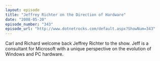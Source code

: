 ```yaml
---
layout: episode
title: "Jeffrey Richter on the Direction of Hardware"
date: "2008-05-20"
episode_number: "343"
episode_url: "http://www.dotnetrocks.com/default.aspx?ShowNum=343"
---
```


Carl and Richard welcome back Jeffrey Richter to the show. Jeff is a consultant for Microsoft with a unique perspective on the evolution of Windows and PC hardware.
